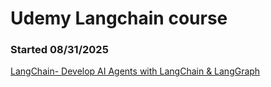 # Udemy Langchain course

### Started 08/31/2025


[LangChain- Develop AI Agents with LangChain & LangGraph
](https://www.udemy.com/course/langchain/learn/lecture/52009171#questions)
